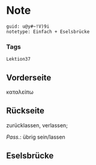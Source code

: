 # Note
```
guid: u@y#~!V)9i
notetype: Einfach + Eselsbrücke
```

### Tags
```
Lektion37
```

## Vorderseite
καταλείπω

## Rückseite
zurücklassen, verlassen;<div><i>Pass.</i>: übrig sein/lassen</div>

## Eselsbrücke

